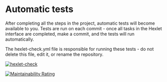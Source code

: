 # Automatic tests

After completing all the steps in the project, automatic tests will become available to you. Tests are run on each commit - once all tasks in the Hexlet interface are completed, make a commit, and the tests will run automatically.

The hexlet-check.yml file is responsible for running these tests - do not delete this file, edit it, or rename the repository.

[![hexlet-check](https://github.com/IuriiYoung/python-project-50/actions/workflows/hexlet-check.yml/badge.svg)](https://github.com/IuriiYoung/python-project-50/actions/workflows/hexlet-check.yml)

[![Maintainability Rating](https://sonarcloud.io/api/project_badges/measure?project=IuriiYoung_python-project-50&metric=sqale_rating)](https://sonarcloud.io/summary/new_code?id=IuriiYoung_python-project-50)

